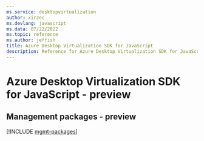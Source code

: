 ```yaml
---
ms.service: desktopvirtualization
author: xirzec
ms.devlang: javascript
ms.data: 07/22/2022
ms.topic: reference
ms.author: jeffish
title: Azure Desktop Virtualization SDK for JavaScript
description: Reference for Azure Desktop Virtualization SDK for JavaScript
---
```

# Azure Desktop Virtualization SDK for JavaScript - preview

## Management packages - preview
[!INCLUDE [mgmt-packages](desktop-virtualization-mgmt-index.md)]